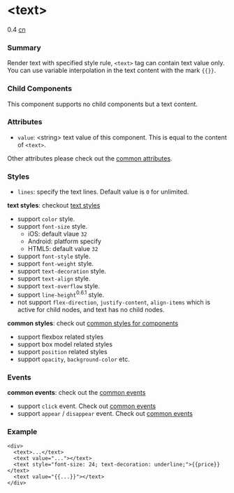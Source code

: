 # &lt;text&gt;
<span class="weex-version">0.4</span>
<a href="https://github.com/weexteam/article/wiki/%E6%AC%A2%E8%BF%8E%E5%8F%82%E4%B8%8EWeex%E4%B8%AD%E6%96%87%E6%96%87%E6%A1%A3%E7%BF%BB%E8%AF%91"  class="weex-translate incomplete">cn</a>

### Summary

Render text with specified style rule, `<text>` tag can contain text value only. You can use variable interpolation in the text content with the mark `{{}}`.

### Child Components

This component supports no child components but a text content.

### Attributes

- `value`: &lt;string&gt; text value of this component. This is equal to the content of `<text>`.

Other attributes please check out the [common attributes](../references/common-attrs.md).

### Styles

- `lines`: specify the text lines. Default value is `0` for unlimited.

**text styles**: checkout [text styles](../references/text-style.md)

- support `color` style.
- support `font-size` style.
	+ iOS: default vlaue `32`
  + Android: platform specify
  + HTML5: default value `32`
- support `font-style` style.
- support `font-weight` style.
- support `text-decoration` style.
- support `text-align` style.
- support `text-overflow` style.
- support `line-height`<sup class="wx-v">0.6.1</sup> style.
- not support `flex-direction`, `justify-content`, `align-items` which is active for child nodes, and text has no child nodes.

**common styles**: check out [common styles for components](../references/common-style.md)

- support flexbox related styles
- support box model related styles
- support `position` related styles
- support `opacity`, `background-color` etc.

### Events

**common events**: check out the [common events](../references/common-event.md)

- support `click` event. Check out [common events](../references/common-event.md)
- support `appear` / `disappear` event. Check out [common events](../references/common-event.md)

### Example

```
<div>
  <text>...</text>
  <text value="..."></text>
  <text style="font-size: 24; text-decoration: underline;">{{price}}</text>
  <text value="{{...}}"></text>
</div>
```
